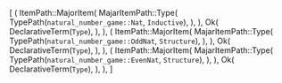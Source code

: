 [
    (
        ItemPath::MajorItem(
            MajarItemPath::Type(
                TypePath(`natural_number_game::Nat`, `Inductive`),
            ),
        ),
        Ok(
            DeclarativeTerm(`Type`),
        ),
    ),
    (
        ItemPath::MajorItem(
            MajarItemPath::Type(
                TypePath(`natural_number_game::OddNat`, `Structure`),
            ),
        ),
        Ok(
            DeclarativeTerm(`Type`),
        ),
    ),
    (
        ItemPath::MajorItem(
            MajarItemPath::Type(
                TypePath(`natural_number_game::EvenNat`, `Structure`),
            ),
        ),
        Ok(
            DeclarativeTerm(`Type`),
        ),
    ),
]